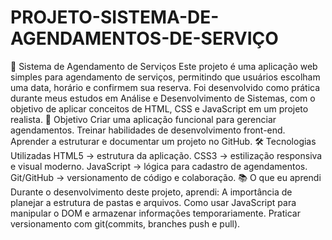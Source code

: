 # PROJETO-SISTEMA-DE-AGENDAMENTOS-DE-SERVIÇO
📅 Sistema de Agendamento de Serviços Este projeto é uma aplicação web simples para agendamento de serviços, permitindo que usuários escolham uma data, horário e confirmem sua reserva. Foi desenvolvido como prática durante meus estudos em Análise e Desenvolvimento de Sistemas, com o objetivo de aplicar conceitos de HTML, CSS e JavaScript em um projeto realista. 🚀 Objetivo Criar uma aplicação funcional para gerenciar agendamentos. Treinar habilidades de desenvolvimento front-end. Aprender a estruturar e documentar um projeto no GitHub. 🛠️ Tecnologias Utilizadas HTML5 → estrutura da aplicação. CSS3 → estilização responsiva e visual moderno. JavaScript → lógica para cadastro de agendamentos. Git/GitHub → versionamento de código e colaboração. 📚 O que eu aprendi Durante o desenvolvimento deste projeto, aprendi: A importância de planejar a estrutura de pastas e arquivos. Como usar JavaScript para manipular o DOM e armazenar informações temporariamente. Praticar versionamento com git(commits, branches push e pull).


